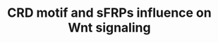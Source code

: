 ---
annotations:
- type: Pathway Ontology
  value: Wnt signaling pathway
- type: Cell Type Ontology
  value: embryonic stem cell
authors:
- DeSl
description: Wnt signaling plays a crucial role in embryogenesis as well as in adult
  stem cell regulation and cancer.  The Wnt signaling cascade is initiated by binding
  of secreted Wnt proteins to seven-pass transmembrane Fz receptors and diverse co-receptors.  The
  extracellular CRD of Fz family members thereby serves as a highly conserved binding
  site for Wnt ligands.  When expressed alone, Fz7 or Ror2 receptors activate distinct
  non-canonical Wnt pathways stimulated by Wnt5a. When sFRP2 is present, Fz7 receptor
  endocytosis is prevented, and Fz7 signaling is inhibited, whereas Ror2 signaling
  is enhanced indicated by stabilized Wnt5a-Ror2 membrane complexes.  When both receptors
  are present in the same cell, the Ror2-CRD acts in a similar way as sFRP2, leading
  to increased Ror2 activation at the expense of Fz7 signaling.
last-edited: 2018-03-15
organisms:
- Danio rerio
redirect_from:
- /index.php/Pathway:WP4231
- /instance/WP4231
schema-jsonld:
- '@context': https://schema.org/
  '@id': https://wikipathways.github.io/pathways/WP4231.html
  '@type': Dataset
  creator:
    '@type': Organization
    name: WikiPathways
  description: Wnt signaling plays a crucial role in embryogenesis as well as in adult
    stem cell regulation and cancer.  The Wnt signaling cascade is initiated by binding
    of secreted Wnt proteins to seven-pass transmembrane Fz receptors and diverse
    co-receptors.  The extracellular CRD of Fz family members thereby serves as a
    highly conserved binding site for Wnt ligands.  When expressed alone, Fz7 or Ror2
    receptors activate distinct non-canonical Wnt pathways stimulated by Wnt5a. When
    sFRP2 is present, Fz7 receptor endocytosis is prevented, and Fz7 signaling is
    inhibited, whereas Ror2 signaling is enhanced indicated by stabilized Wnt5a-Ror2
    membrane complexes.  When both receptors are present in the same cell, the Ror2-CRD
    acts in a similar way as sFRP2, leading to increased Ror2 activation at the expense
    of Fz7 signaling.
  keywords:
  - rhoaa
  - 'Wnt pathways '
  - JNK
  - sFRP2
  - papc
  - Fz7a
  - Fz7b
  - Ror2 receptor
  - 'distinct non-canonical '
  - rhoab
  - rhoac
  - Wnt5a
  license: CC0
  name: CRD motif and sFRPs influence on Wnt signaling
seo: CreativeWork
title: CRD motif and sFRPs influence on Wnt signaling
wpid: WP4231
---